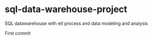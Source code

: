 # sql-data-warehouse-project
SQL datawarehouse with etl process and data modeling and analysis


First commit